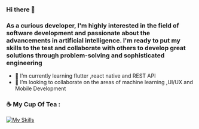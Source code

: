 ### Hi there 👋

### As a curious developer, I'm highly interested in the field of software development and passionate about the advancements in artificial intelligence. I'm ready to put my skills to the test and collaborate with others to develop great solutions through problem-solving and sophisticated engineering

- 🌱 I’m currently learning flutter ,react native and REST API
- 👯 I’m looking to collaborate on the areas of machine learning ,UI/UX and  Mobile Development 

### ☕ My Cup Of Tea :
[![My Skills](https://skillicons.dev/icons?i=androidstudio,kotlin,flutter,idea,react,js,firebase,figma,discord&theme=dark)](https://www.linkedin.com/in/taalibasaf)
